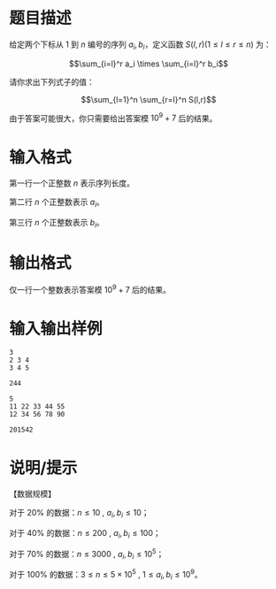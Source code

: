 # 题目描述

给定两个下标从 $1$ 到 $n$ 编号的序列 $a_i,b_i$，定义函数 $S(l,r)(1 \leq l \leq r \leq n)$ 为：

$$\sum_{i=l}^r a_i \times \sum_{i=l}^r b_i$$

请你求出下列式子的值：

$$\sum_{l=1}^n \sum_{r=l}^n S(l,r)$$

由于答案可能很大，你只需要给出答案模 ${10}^9+7$ 后的结果。

# 输入格式

第一行一个正整数 $n$ 表示序列长度。

第二行 $n$ 个正整数表示 $a_i$。

第三行 $n$ 个正整数表示 $b_i$。

# 输出格式

仅一行一个整数表示答案模 ${10}^9+7$  后的结果。

# 输入输出样例

```input1
3
2 3 4
3 4 5
```

```output1
244
```

```input2
5
11 22 33 44 55
12 34 56 78 90
```

```output2
201542
```

# 说明/提示

【数据规模】

对于 $20 \%$  的数据：$n \leq 10$ , $a_i,b_i \leq 10$；

对于 $40 \%$  的数据：$n \leq 200$ , $a_i,b_i \leq 100$；

对于 $70 \%$  的数据：$n \leq 3000$ , $a_i,b_i \leq {10}^5$；

对于 $100 \%$  的数据：$3 \leq n \leq 5 \times {10}^5$ , $1 \leq a_i,b_i \leq {10}^9$。
